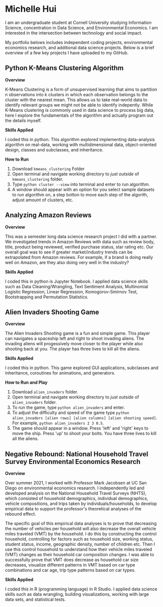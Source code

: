 # Michelle Hui
I am an undergraduate student at Cornell University studying Information Science, concentration in Data Science, and Environmental Economics. I am interested in the intersection between technology and social impact. 

My portfolio belows includes independent coding projects, environmental economics research, and additional data science projects. Below is a brief overview of a few key projects I have uploaded to my GitHub.

## Python K-Means Clustering Algorithm

**Overview**

K-Means Clustering is a form of unsupervised learning that aims to partition n observations into k clusters in which each observation belongs to the cluster with the nearest mean. This allows us to take real-world data to identify relevant groups we might not be able to identify indepently. While K-Means clustering is commonly used in data science to process big data, here I explore the fundamentals of the algorithm and actually program out the details myself.

**Skills Applied**

I coded this in python. This algorithm explored implementing data-analysis algorithm on real-data, working with multidimensional data, object-oriented design, classes and subclasses, and inheritance.

**How to Run**

1. Download `kmeans_clustering` Folder
2. Open terminal and navigate working directory to *just outside* of `kmeans_clustering` folder.
3. Type `python cluster --view` into terminal and enter to run algorithm.
4. A window should appear with an option for you select sample datasets to run algorithm on, a step botton to move each step of the algorith, adjust amount of clusters, etc.

## Analyzing Amazon Reviews

**Overview**

This was a semester long data science research project I did with a partner. We investigated trends in Amazon Reviews with data such as review body, title, product being reviewed, verified purchase status, star rating etc. Our overall goal was to see if greater market/industry trends can be extrapolated from Amazon reviews. For example, if a brand is doing really well on Amazon, are they also doing very well in the industry?

**Skills Applied**

I coded this in python is Jupyter Notebook. I applied data science skills such as Data Cleaning/Wrangling, Text Sentiment Analysis, Multinomial Logistic Regression, Linear Regression, Komogorov-Smirnov Test, Bootstrapping and Permutation Statistics.

## Alien Invaders Shooting Game

**Overview**

The Alien Invaders Shooting game is a fun and simple game. This player can navigates a spaceship left and right to shoot invading aliens. The invading aliens will progessively move closer to the player while also shooting back at you. The player has three lives to kill all the aliens.

**Skills Applied**

I coded this in python. This game explored GUI applications, subclasses and inheritance, coroutines for animations, and generators. 

**How to Run and Play**

1. Download `alien_invaders` folder.
2. Open terminal and navigate working directory to *just outside* of `alien_invaders` folder.
3. To run the game, type `python alien_invaders` and enter.
4. To adjust the difficulty and speed of the game type `python alien_invaders [alien rows] [alien columns] [alien shooting speed]`. For example, `python alien_invaders 2 3 0.5`.
5. The game should appear in a window. Press 'left' and 'right' keys to move the ship. Press 'up' to shoot your bolts. You have three lives to kill all the aliens.


## Negative Rebound: National Household Travel Survey Environmental Economics Research

**Overview**

Over summer 2021, I worked with Professor Mark Jacobsen at UC San Diego on environmental economics research. I independently led and developed analysis on the National Household Travel Surveys (NHTS), which consisted of household demographics, individual demographics, vehicle compositions, and trips taken by individuals/households, to develop empirical data to support the professor's theoretical analyses of the rebound effect. 

The specific goal of this empirical data analyses is to prove that decreasing the number of vehicles per household will also decrease the overall vehicle miles traveled (VMT) by the household. I do this by constructing the control household, controlling for factors such as household size, working status, student status, income, geographic density, number of children etc. Then I use this control household to understand how their vehicle miles traveled (VMT) changes as their household car composition changes. I was able to successfully prove that VMT does decrease as household car size decreases, visualize different patterns in VMT based on car type combinations and car age, trip type patterns based on car types. 

**Skills Applied**

I coded this in R (programming language) in R Studio. I applied data science skills such as data wrangling, building visualizations, working with large data sets, and statistical tests.
